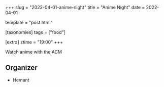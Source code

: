 +++
slug = "2022-04-01-anime-night"
title = "Anime Night"
date = 2022-04-01

template = "post.html"

[taxonomies]
tags = ["food"]

[extra]
ztime = "19:00"
+++

Watch anime with the ACM

<!-- more -->

## Organizer

* Hemant
